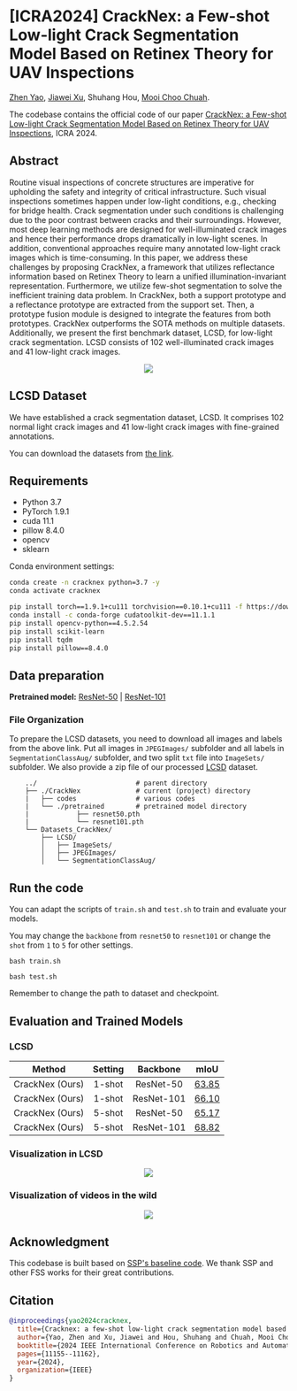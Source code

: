 # [ICRA2024] CrackNex: a Few-shot Low-light Crack Segmentation Model Based on Retinex Theory for UAV Inspections
[Zhen Yao](https://scholar.google.com/citations?user=8-IhrB0AAAAJ&hl=en&oi=sra), [Jiawei Xu](https://scholar.google.com/citations?user=b3XkcPkAAAAJ&hl=en&oi=ao), Shuhang Hou, [Mooi Choo Chuah](https://scholar.google.com/citations?hl=en&user=SZBKvksAAAAJ).




The codebase contains the official code of our paper [CrackNex: a Few-shot Low-light Crack Segmentation Model Based on Retinex Theory for UAV Inspections](https://arxiv.org/abs/2403.03063), ICRA 2024.

## Abstract
Routine visual inspections of concrete structures are imperative for upholding the safety and integrity of critical infrastructure. Such visual inspections sometimes happen under low-light conditions, e.g., checking for bridge health. Crack segmentation under such conditions is challenging due to the poor contrast between cracks and their surroundings. However, most deep learning methods are designed for well-illuminated crack images and hence their performance drops dramatically in low-light scenes. In addition, conventional approaches require many annotated low-light crack images which is time-consuming. In this paper, we address these challenges by proposing CrackNex, a framework that utilizes reflectance information based on Retinex Theory to learn a unified illumination-invariant representation. Furthermore,  we utilize few-shot segmentation to solve the inefficient training data problem. In CrackNex, both a support prototype and a reflectance prototype are extracted from the support set. Then, a prototype fusion module is designed to integrate the features from both prototypes. CrackNex outperforms the SOTA methods on multiple datasets. Additionally, we present the first benchmark dataset, LCSD, for low-light crack segmentation. LCSD consists of 102 well-illuminated crack images and 41 low-light crack images.

<p align="middle">
    <img src="docs/CrackNex.jpg">
</p>


## LCSD Dataset
We have established a crack segmentation dataset, LCSD. It comprises 102 normal light crack images and 41 low-light crack images with fine-grained annotations.

You can download the datasets from [the link](https://drive.google.com/drive/folders/1K81AjvIFje5BBxG1qxFmfqRhxf0PKNxe?usp=drive_link).

## Requirements

- Python 3.7
- PyTorch 1.9.1
- cuda 11.1
- pillow 8.4.0
- opencv
- sklearn

Conda environment settings:
```bash
conda create -n cracknex python=3.7 -y
conda activate cracknex

pip install torch==1.9.1+cu111 torchvision==0.10.1+cu111 -f https://download.pytorch.org/whl/torch_stable.html
conda install -c conda-forge cudatoolkit-dev==11.1.1
pip install opencv-python==4.5.2.54
pip install scikit-learn
pip install tqdm
pip install pillow==8.4.0
```

## Data preparation
**Pretrained model:** [ResNet-50](https://drive.google.com/file/d/1zphUj3ffl8J2HCRq5AjPsdOVojiGuQZB/view?usp=drive_link) | [ResNet-101](https://drive.google.com/file/d/1G6MVe_8ywk3NyHwpWWoUoZtvQ4pWJWj-/view?usp=drive_link)


### File Organization

To prepare the LCSD datasets, you need to download all images and labels from the above link. Put all images in ``JPEGImages/`` subfolder and all labels in ``SegmentationClassAug/`` subfolder, and two split ``txt`` file into ``ImageSets/`` subfolder. We also provide a zip file of our processed [LCSD](https://drive.google.com/file/d/1a8Q1ng38KfNad2emyWJE4mgGv-xs3Dg4/view?usp=drive_link) dataset.
```
    ../                         # parent directory
    ├── ./CrackNex              # current (project) directory
    |   ├── codes               # various codes
    |   └── ./pretrained        # pretrained model directory
    |            ├── resnet50.pth
    |            └── resnet101.pth
    └── Datasets_CrackNex/
        ├── LCSD/            
        │   ├── ImageSets/
        │   ├── JPEGImages/
        │   └── SegmentationClassAug/
```

## Run the code

You can adapt the scripts of `train.sh` and `test.sh` to train and evaluate your models.

You may change the ``backbone`` from ``resnet50`` to ``resnet101`` or change the ``shot`` from ``1`` to ``5`` for other settings.

```
bash train.sh
```

```
bash test.sh
```

Remember to change the path to dataset and checkpoint.

## Evaluation and Trained Models

### LCSD

| Method | Setting |   Backbone  | mIoU |
| :-----: | :-----: | :---------: | :----: |
| CrackNex (Ours) | 1-shot  |  ResNet-50  | [63.85](https://drive.google.com/file/d/1T9i1S_UlFOzjuSpn7Oeo9RX7BYgQ9jMw/view?usp=drive_link)  |
| CrackNex (Ours) | 1-shot  |  ResNet-101  | [66.10](https://drive.google.com/file/d/1vM3cRazeLmU2QnLIY4RjS7JTJBfHaCV3/view?usp=drive_link)  |
| CrackNex (Ours) | 5-shot  |  ResNet-50  | [65.17](https://drive.google.com/file/d/1uADCeaGZQNvr25dqVgXNJcjbZNAIrdI-/view?usp=drive_link)  |
| CrackNex (Ours) | 5-shot  |  ResNet-101  | [68.82](https://drive.google.com/file/d/1D3R9rCHrP58l48qSOhgtMzmDLvk8-8nf/view?usp=drive_link)  |

### Visualization in LCSD

<p align="middle">
    <img src="docs/vis.jpg">
</p>

### Visualization of videos in the wild
<p align="middle">
    <img src="docs/vis_wild.jpg">
</p>

## Acknowledgment
This codebase is built based on [SSP's baseline code](https://github.com/fanq15/SSP/). We thank SSP and other FSS works for their great contributions.

## Citation
```bibtex
@inproceedings{yao2024cracknex,
  title={Cracknex: a few-shot low-light crack segmentation model based on retinex theory for uav inspections},
  author={Yao, Zhen and Xu, Jiawei and Hou, Shuhang and Chuah, Mooi Choo},
  booktitle={2024 IEEE International Conference on Robotics and Automation (ICRA)},
  pages={11155--11162},
  year={2024},
  organization={IEEE}
}
```
